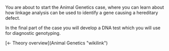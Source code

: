 You are about to start the Animal Genetics case, where you can learn
about how linkage analysis can be used to identify a gene causing a
hereditary defect.

In the final part of the case you will develop a DNA test which you will
use for diagnostic genotyping.

[← Theory overview](Animal Genetics "wikilink")

